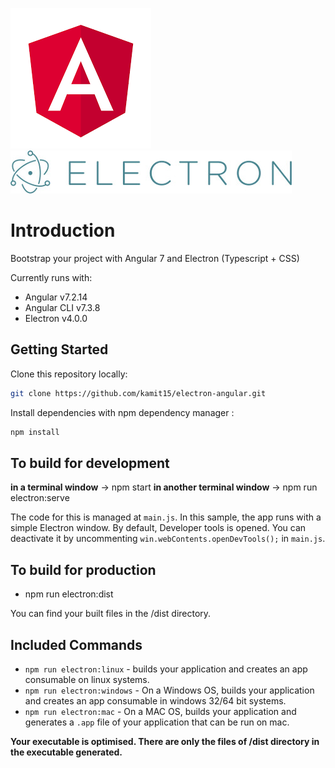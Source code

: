 [![Angular Logo](./logo-angular.jpg)](https://angular.io/) [![Electron Logo](./logo-electron.jpg)](https://electronjs.org/)

# Introduction

Bootstrap your project with Angular 7 and Electron (Typescript + CSS)

Currently runs with:
- Angular v7.2.14
- Angular CLI v7.3.8
- Electron v4.0.0

## Getting Started

Clone this repository locally:

``` bash
git clone https://github.com/kamit15/electron-angular.git
```

Install dependencies with npm dependency manager :

``` bash
npm install
```


## To build for development

**in a terminal window** -> npm start
**in another terminal window** -> npm run electron:serve

The code for this is managed at `main.js`. In this sample, the app runs with a simple Electron window.
By default, Developer tools is opened. You can deactivate it by uncommenting `win.webContents.openDevTools();` in `main.js`.

## To build for production

- npm run electron:dist

You can find your built files in the /dist directory.

## Included Commands
- `npm run electron:linux` - builds your application and creates an app consumable on linux systems.
- `npm run electron:windows` - On a Windows OS, builds your application and creates an app consumable in windows 32/64 bit systems.
- `npm run electron:mac` - On a MAC OS, builds your application and generates a `.app` file of your application that can be run on mac.

**Your executable is optimised. There are only the files of /dist directory in the executable generated.**
